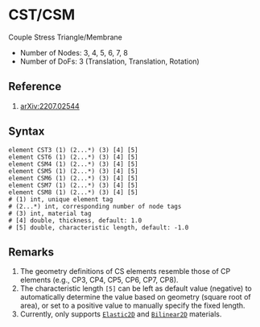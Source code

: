 # CST/CSM

Couple Stress Triangle/Membrane

* Number of Nodes: 3, 4, 5, 6, 7, 8
* Number of DoFs: 3 (Translation, Translation, Rotation)

## Reference

1. [arXiv:2207.02544](https://arxiv.org/abs/2207.02544)

## Syntax

```text
element CST3 (1) (2...*) (3) [4] [5]
element CST6 (1) (2...*) (3) [4] [5]
element CSM4 (1) (2...*) (3) [4] [5]
element CSM5 (1) (2...*) (3) [4] [5]
element CSM6 (1) (2...*) (3) [4] [5]
element CSM7 (1) (2...*) (3) [4] [5]
element CSM8 (1) (2...*) (3) [4] [5]
# (1) int, unique element tag
# (2...*) int, corresponding number of node tags
# (3) int, material tag
# [4] double, thickness, default: 1.0
# [5] double, characteristic length, default: -1.0
```

## Remarks

1. The geometry definitions of CS elements resemble those of CP elements (e.g., CP3, CP4, CP5, CP6, CP7, CP8).
2. The characteristic length `[5]` can be left as default value (negative) to automatically determine the value 
   based on geometry (square root of area), or set to a positive value to manually specify the fixed length.
3. Currently, only supports [`Elastic2D`](../../Material/Material2D/Elastic2D.md) and [`Bilinear2D`](../../Material/Material2D/Bilinear2D.md) 
   materials.
